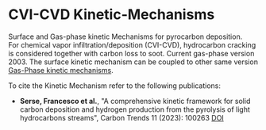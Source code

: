 # CVI-CVD Kinetic-Mechanisms

Surface and Gas-phase kinetic Mechanisms for pyrocarbon deposition.  
For chemical vapor infiltration/deposition (CVI-CVD), hydrocarbon cracking 
is considered together with carbon loss to soot. Current gas-phase version 2003.
The surface kinetic mechanism can be coupled to other same version [Gas-Phase kinetic mechanisms](../../Gas-Phase).

To cite the Kinetic Mechanism refer to the following publications:
- **Serse, Francesco et al.**, "A comprehensive kinetic framework for solid carbon deposition and hydrogen production from the pyrolysis of light hydrocarbons streams", Carbon Trends 11 (2023): 100263 [DOI](https://doi.org/10.1016/j.cartre.2023.100263)

